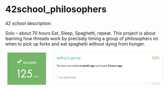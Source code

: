 # 42school_philosophers

42 school description:

Solo – about 70 hours
Eat, Sleep, Spaghetti, repeat. This project is about learning how threads work by precisely timing a group of philosophers on when to pick up forks and eat spaghetti without dying from hunger.

![This is an image](https://github.com/d-vasily/42school_philosophers/blob/master/score.png)
